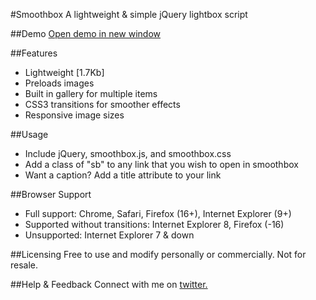#Smoothbox
A lightweight & simple jQuery lightbox script


##Demo
<a href="http://kthornbloom.com/smoothbox" target="_blank">Open demo in new window</a>

##Features

- Lightweight [1.7Kb]
- Preloads images
- Built in gallery for multiple items
- CSS3 transitions for smoother effects
- Responsive image sizes

##Usage

- Include jQuery, smoothbox.js, and smoothbox.css
- Add a class of "sb" to any link that you wish to open in smoothbox
- Want a caption? Add a title attribute to your link

##Browser Support

- Full support: Chrome, Safari, Firefox (16+), Internet Explorer (9+)
- Supported without transitions: Internet Explorer 8, Firefox (-16)
- Unsupported: Internet Explorer 7 & down


##Licensing
Free to use and modify personally or commercially. Not for resale. 

##Help & Feedback
Connect with me on <a href="https://twitter.com/kthornbloom" target="_blank">twitter.</a>

